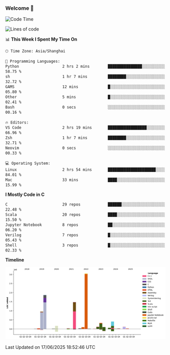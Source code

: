 ### Welcome 👋

<!--START_SECTION:waka-->
![Code Time](http://img.shields.io/badge/Code%20Time-2%2C052%20hrs%2023%20mins-blue)

![Lines of code](https://img.shields.io/badge/From%20Hello%20World%20I%27ve%20Written-8.9%20million%20lines%20of%20code-blue)

📊 **This Week I Spent My Time On** 

```text
🕑︎ Time Zone: Asia/Shanghai

💬 Programming Languages: 
Python                   2 hrs 2 mins        ███████████████░░░░░░░░░░   58.75 % 
sh                       1 hr 7 mins         ████████░░░░░░░░░░░░░░░░░   32.72 % 
GAMS                     12 mins             █░░░░░░░░░░░░░░░░░░░░░░░░   05.80 % 
Other                    5 mins              █░░░░░░░░░░░░░░░░░░░░░░░░   02.41 % 
Bash                     0 secs              ░░░░░░░░░░░░░░░░░░░░░░░░░   00.16 % 

🔥 Editors: 
VS Code                  2 hrs 19 mins       █████████████████░░░░░░░░   66.96 % 
Zsh                      1 hr 7 mins         ████████░░░░░░░░░░░░░░░░░   32.71 % 
Neovim                   0 secs              ░░░░░░░░░░░░░░░░░░░░░░░░░   00.33 % 

💻 Operating System: 
Linux                    2 hrs 54 mins       █████████████████████░░░░   84.01 % 
Mac                      33 mins             ████░░░░░░░░░░░░░░░░░░░░░   15.99 % 
```

**I Mostly Code in C** 

```text
C                        29 repos            ██████░░░░░░░░░░░░░░░░░░░   22.48 % 
Scala                    20 repos            ████░░░░░░░░░░░░░░░░░░░░░   15.50 % 
Jupyter Notebook         8 repos             ██░░░░░░░░░░░░░░░░░░░░░░░   06.20 % 
Verilog                  7 repos             █░░░░░░░░░░░░░░░░░░░░░░░░   05.43 % 
Shell                    3 repos             █░░░░░░░░░░░░░░░░░░░░░░░░   02.33 % 
```



**Timeline**

![Lines of Code chart](https://raw.githubusercontent.com/Bohan-hu/Bohan-hu/master/assets/bar_graph.png)


 Last Updated on 17/06/2025 18:52:46 UTC
<!--END_SECTION:waka-->



